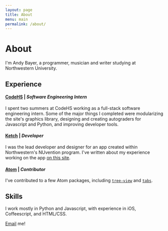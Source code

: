 ```yaml
---
layout: page
title: About
menu: main
permalink: /about/
---
```


# About

I'm Andy Bayer, a programmer, musician and writer studying at Northwestern University.

## Experience

#### [__CodeHS__](https://codehs.com/) | _Software Engineering Intern_
I spent two summers at CodeHS working as a full-stack software engineering intern.
Some of the major things I completed were modularizing the site's graphics library, designing and creating autograders for Javascript and Python, and improving developer tools.

#### [__Ketch__]({{site.url}}/projects/ketch) | _Developer_
I was the lead developer and designer for an app created within Northwestern's NUvention program. I've written about my experience working on the app [on this site]({{site.url/projects/ketch}}).

#### [__Atom__](https://atom.io/) | _Contributor_
I've contributed to a few Atom packages, including [`tree-view`](https://github.com/atom/tree-view/pull/793) and [`tabs`](https://github.com/atom/tabs/commits?author=anderoonies).

## Skills
I work mostly in Python and Javascript, with experience in iOS, Coffeescript, and HTML/CSS.

[Email](mailto:andrewbayer2016@u.northwestern.edu) me!
